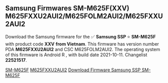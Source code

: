 <h2>Samsung Firmwares SM-M625F(XXV) M625FXXU2AUI2/M625FOLM2AUI2/M625FXXU2AUI2</h2>
Download the Samsung firmware for the ✅ <strong>Samsung SSP </strong> ⭐ <strong>SM-M625F</strong> with product code <strong>XXV</strong> <strong> from Vietnam</strong>. This firmware has version number PDA <strong>M625FXXU2AUI2</strong> and CSC M625FOLM2AUI2. The operating system of this firmware is Android R , with build date 2021-10-11. Changelist <strong>22521517</strong>.


[SM-M625F](https://samfirm.shop/samsung/model/SM-M625F)
[M625FXXU2AUI2](https://samfirm.shop/samsung/pda/M625FXXU2AUI2)
[Download Firmware Samsung SSP SM-M625F](https://samfirm.shop/samsung/firmware/464298)
